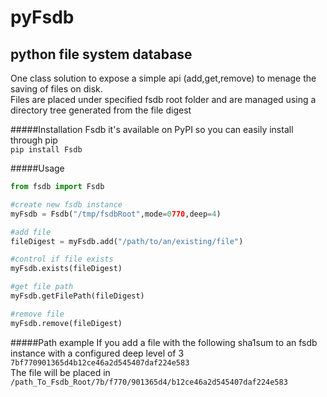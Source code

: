 pyFsdb
======
python file system database
-----
One class solution to expose a simple api (add,get,remove) to menage the saving of files on disk.  
Files are placed under specified fsdb root folder and are managed using a directory tree generated from the file digest

#####Installation
Fsdb it's available on PyPI so you can easily install through pip  
`pip install Fsdb`

#####Usage
```python
from fsdb import Fsdb

#create new fsdb instance
myFsdb = Fsdb("/tmp/fsdbRoot",mode=0770,deep=4)

#add file
fileDigest = myFsdb.add("/path/to/an/existing/file")

#control if file exists
myFsdb.exists(fileDigest)

#get file path
myFsdb.getFilePath(fileDigest)

#remove file
myFsdb.remove(fileDigest)
```

#####Path example
If you add a file with the following sha1sum to an fsdb instance with a configured deep level of 3
`7bf770901365d4b12ce46a2d545407daf224e583`  
The file will be placed in  
`/path_To_Fsdb_Root/7b/f770/901365d4/b12ce46a2d545407daf224e583`
